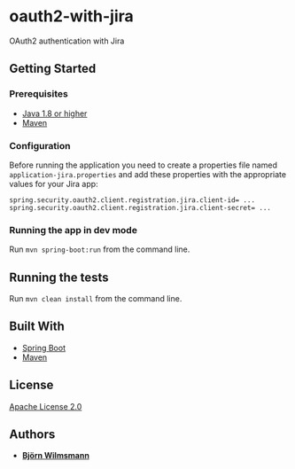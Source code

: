 # oauth2-with-jira
OAuth2 authentication with Jira

## Getting Started

### Prerequisites

* [Java 1.8 or higher](https://www.oracle.com/technetwork/java/javase/downloads/jdk8-downloads-2133151.html)
* [Maven](https://maven.apache.org/)

### Configuration

Before running the application you need to create a properties file named ```application-jira.properties``` and add
these properties with the appropriate values for your Jira app:

```
spring.security.oauth2.client.registration.jira.client-id= ...
spring.security.oauth2.client.registration.jira.client-secret= ...
```

### Running the app in dev mode

Run ```mvn spring-boot:run``` from the command line.

## Running the tests

Run ```mvn clean install``` from the command line.

## Built With

* [Spring Boot](https://projects.spring.io/spring-boot/)
* [Maven](https://maven.apache.org/)

## License

[Apache License 2.0](https://www.apache.org/licenses/LICENSE-2.0)

## Authors

* **[Björn Wilmsmann](https://bjoernkw.com)**
